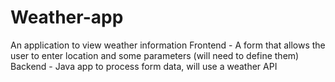 # Weather-app
An application to view weather information  Frontend - A form that allows the user to enter location and some parameters (will need to define them)  Backend - Java app to process form data, will use a weather API
